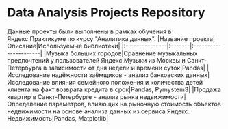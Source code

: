 # Data Analysis Projects Repository
Данные проекты были выполнены в рамках обучения в Яндекс.Практикуме по курсу "Аналитика данных".
|Название проекта|Описание|Используемые библиотеки|
|:---------------|:-------|:----------------------|
|Музыка больших городов|Сравнение музыкальных предпочтений у пользователей Яндекс.Музыки из Москвы и Санкт-Петербурга в зависимости от дня недели и времени суток|Pandas|
|Исследование надёжности заёмщиков - анализ банковских данных|Исследование влияния семейного положения и количества детей клиента на факт возврата кредита в срок|Pandas, Pymystem3|
|Продажа квартир в Санкт-Петербурге - анализ рынка недвижимости|Определение параметров, влияющих на рыночную стоимость объектов недвижимости на основе анализа данных из сервиса Яндекс. Недвижимость|Pandas, Matplotlib|

